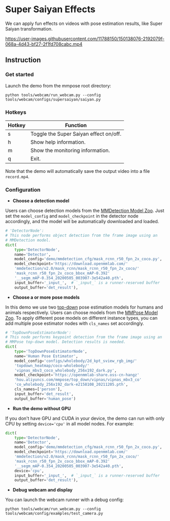# Super Saiyan Effects

We can apply fun effects on videos with pose estimation results, like Super Saiyan transformation.

https://user-images.githubusercontent.com/11788150/150138076-2192079f-068a-4d43-bf27-2f1fd708cabc.mp4

## Instruction

### Get started

Launch the demo from the mmpose root directory:

```shell
python tools/webcam/run_webcam.py --config tools/webcam/configs/supersaiyan/saiyan.py
```

### Hotkeys

| Hotkey | Function |
| -- | -- |
| s | Toggle the Super Saiyan effect on/off. |
| h | Show help information. |
| m | Show the monitoring information. |
| q | Exit. |

Note that the demo will automatically save the output video into a file `record.mp4`.

### Configuration

- **Choose a detection model**

Users can choose detection models from the [MMDetection Model Zoo](https://mmdetection.readthedocs.io/en/v2.20.0/model_zoo.html). Just set the `model_config` and `model_checkpoint` in the detector node accordingly, and the model will be automatically downloaded and loaded.

```python
# 'DetectorNode':
# This node performs object detection from the frame image using an
# MMDetection model.
dict(
    type='DetectorNode',
    name='Detector',
    model_config='demo/mmdetection_cfg/mask_rcnn_r50_fpn_2x_coco.py',
    model_checkpoint='https://download.openmmlab.com/'
    'mmdetection/v2.0/mask_rcnn/mask_rcnn_r50_fpn_2x_coco/'
    'mask_rcnn_r50_fpn_2x_coco_bbox_mAP-0.392'
    '__segm_mAP-0.354_20200505_003907-3e542a40.pth',
    input_buffer='_input_',  # `_input_` is a runner-reserved buffer
    output_buffer='det_result'),
```

- **Choose a or more pose models**

In this demo we use two [top-down](https://github.com/open-mmlab/mmpose/tree/master/configs/body/2d_kpt_sview_rgb_img/topdown_heatmap) pose estimation models for humans and animals respectively. Users can choose models from the [MMPose Model Zoo](https://mmpose.readthedocs.io/en/latest/modelzoo.html). To apply different pose models on different instance types, you can add multiple pose estimator nodes with `cls_names` set accordingly.

```python
# 'TopDownPoseEstimatorNode':
# This node performs keypoint detection from the frame image using an
# MMPose top-down model. Detection results is needed.
dict(
    type='TopDownPoseEstimatorNode',
    name='Human Pose Estimator',
    model_config='configs/wholebody/2d_kpt_sview_rgb_img/'
    'topdown_heatmap/coco-wholebody/'
    'vipnas_mbv3_coco_wholebody_256x192_dark.py',
    model_checkpoint='https://openmmlab-share.oss-cn-hangz'
    'hou.aliyuncs.com/mmpose/top_down/vipnas/vipnas_mbv3_co'
    'co_wholebody_256x192_dark-e2158108_20211205.pth',
    cls_names=['person'],
    input_buffer='det_result',
    output_buffer='human_pose')
```

- **Run the demo without GPU**

If you don't have GPU and CUDA in your device, the demo can run with only CPU by setting `device='cpu'` in all model nodes. For example:

```python
dict(
    type='DetectorNode',
    name='Detector',
    model_config='demo/mmdetection_cfg/mask_rcnn_r50_fpn_2x_coco.py',
    model_checkpoint='https://download.openmmlab.com/'
    'mmdetection/v2.0/mask_rcnn/mask_rcnn_r50_fpn_2x_coco/'
    'mask_rcnn_r50_fpn_2x_coco_bbox_mAP-0.392'
    '__segm_mAP-0.354_20200505_003907-3e542a40.pth',
    device='cpu',
    input_buffer='_input_',  # `_input_` is a runner-reserved buffer
    output_buffer='det_result'),
```

- **Debug webcam and display**

You can launch the webcam runner with a debug config:

```shell
python tools/webcam/run_webcam.py --config tools/webcam/config/examples/test_camera.py
```
